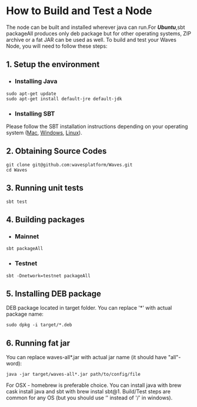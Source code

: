 # How to Build and Test a Node

The node can be built and installed wherever java can run.For _**Ubuntu**_,sbt packageAll ‌produces only deb package but for other operating systems, ZIP archive or a fat JAR can be used as well.
To build and test your Waves Node, you will need to follow these steps:

## 1. Setup the environment

* ### Installing Java

```
sudo apt-get update
sudo apt-get install default-jre default-jdk
```

* ### Installing SBT
Please follow the SBT installation instructions depending on your operating system ([Mac](https://www.scala-sbt.org/1.0/docs/Installing-sbt-on-Mac.html), [Windows](https://www.scala-sbt.org/1.0/docs/Installing-sbt-on-Windows.html), [Linux](https://www.scala-sbt.org/1.0/docs/Installing-sbt-on-Linux.html)).

## 2. Obtaining Source Codes

```
git clone git@github.com:wavesplatform/Waves.git
cd Waves
```

## 3. Running unit tests

```
sbt test
```

## 4. Building packages

* ### Mainnet

```
sbt packageAll
```

* ### Testnet

```
sbt -Dnetwork=testnet packageAll
```

## 5. Installing DEB package

DEB package located in target folder. You can replace '\*' with actual package name:

```
sudo dpkg -i target/*.deb
```

## 6. Running fat jar

You can replace waves-all\*.jar with actual jar name \(it should have "all"-word\):

```
java -jar target/waves-all*.jar path/to/config/file
```

<note type="info" title="">For OSX - homebrew is preferable choice. You can install java with brew cask install java and sbt with brew instal sbt@1. Build/Test steps are common for any OS \(but you should use ‘\' instead of '/' in windows\).</note>

